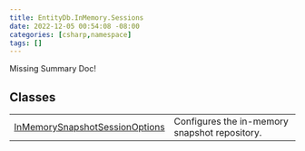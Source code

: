 ```yaml
---
title: EntityDb.InMemory.Sessions
date: 2022-12-05 00:54:08 -08:00
categories: [csharp,namespace]
tags: []
---
```


Missing Summary Doc!
## Classes
<table><tr><td><a href='/posts/csharp.member.entitydb.inmemory.sessions.inmemorysnapshotsessionoptions/'>InMemorySnapshotSessionOptions</a></td><td>
Configures the in-memory snapshot repository.
</td></tr></table>

